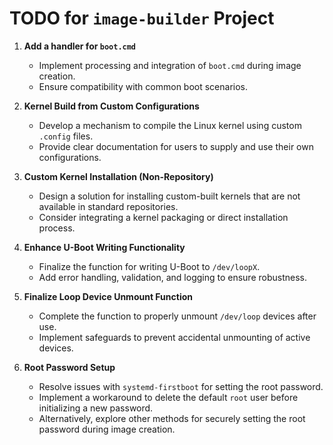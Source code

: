 # TODO for `image-builder` Project

1. **Add a handler for `boot.cmd`**  
   - Implement processing and integration of `boot.cmd` during image creation.  
   - Ensure compatibility with common boot scenarios.

2. **Kernel Build from Custom Configurations**  
   - Develop a mechanism to compile the Linux kernel using custom `.config` files.  
   - Provide clear documentation for users to supply and use their own configurations.

3. **Custom Kernel Installation (Non-Repository)**  
   - Design a solution for installing custom-built kernels that are not available in standard repositories.  
   - Consider integrating a kernel packaging or direct installation process.

4. **Enhance U-Boot Writing Functionality**  
   - Finalize the function for writing U-Boot to `/dev/loopX`.  
   - Add error handling, validation, and logging to ensure robustness.

5. **Finalize Loop Device Unmount Function**  
   - Complete the function to properly unmount `/dev/loop` devices after use.  
   - Implement safeguards to prevent accidental unmounting of active devices.

6. **Root Password Setup**  
   - Resolve issues with `systemd-firstboot` for setting the root password.  
   - Implement a workaround to delete the default `root` user before initializing a new password.  
   - Alternatively, explore other methods for securely setting the root password during image creation.

